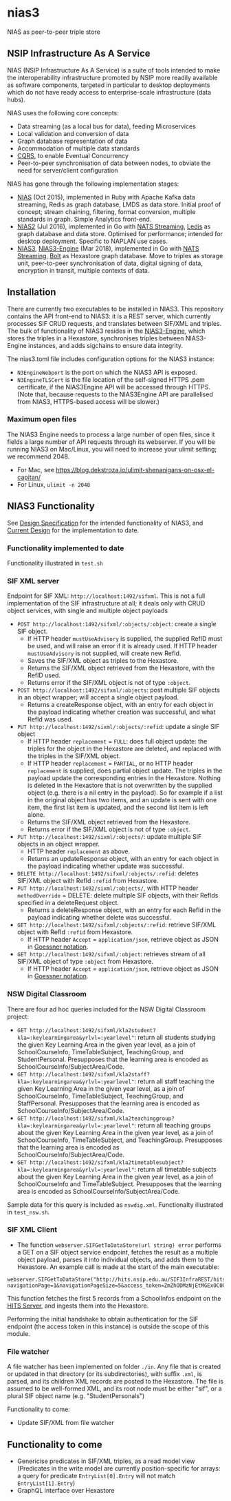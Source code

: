 # nias3
NIAS as peer-to-peer triple store


## NSIP Infrastructure As A Service

NIAS (NSIP Infrastructure As A Service) is a suite of tools intended to make the interoperability infrastructure promoted by NSIP more readily available as software components, targeted in particular to desktop deployments which do not have ready access to enterprise-scale infrastructure (data hubs).

NIAS uses the following core concepts:

* Data streaming (as a local bus for data), feeding Microservices
* Local validation and conversion of data
* Graph database representation of data
* Accommodation of multiple data standards
* [CQRS](https://martinfowler.com/bliki/CQRS.html), to enable Eventual Concurrency
* Peer-to-peer synchronisation of data between nodes, to obviate the need for server/client configuration

NIAS has gone through the following implementation stages:
* [NIAS](https://github.com/nsip/nias) (Oct 2015), implemented in Ruby with Apache Kafka data streaming, Redis as graph database, LMDS as data store. Initial proof of concept; stream chaining, filtering, format conversion, multiple standards in graph. Simple Analytics front-end.
* [NIAS2](https://github.com/nsip/nias2) (Jul 2016), implemented in Go with [NATS Streaming](https://github.com/nats-io/go-nats-streaming), [Ledis](https://github.com/siddontang/ledisdb) as graph database and data store. Optimised for performance; intended for desktop deployment. Specific to NAPLAN use cases.
* [NIAS3](https://github.com/nsip/nias3), [NIAS3-Engine](https://github.com/nsip/nias3-engine) (Mar 2018), implemented in Go with [NATS Streaming](https://github.com/nats-io/go-nats-streaming), [Bolt](https://github.com/boltdb/bolt) as Hexastore graph database. Move to triples as storage unit, peer-to-peer synchronisation of data, digital signing of data, encryption in transit, multiple contexts of data.

## Installation

There are currently two executables to be installed in NIAS3. This repository contains the API front-end to NIAS3: it is a REST server, which currently processes SIF CRUD requests, and translates between SIF/XML and triples. The bulk of functionality of NIAS3 resides in the [NIAS3-Engine](https://github.com/nsip/nias3-engine), which stores the triples in a Hexastore, synchronises triples between NIAS3-Engine instances, and adds sigchains to ensure data integrity.

The nias3.toml file includes configuration options for the NIAS3 instance:

* `N3EngineWebport` is the port on which the NIAS3 API is exposed.
* `N3EngineTLSCert` is the file location of the self-signed HTTPS .pem certificate, if the NIAS3Engine API will be accessed through HTTPS. (Note that, because requests to the NIAS3Engine API are parallelised from NIAS3, HTTPS-based access will be slower.)

### Maximum open files

The NIAS3 Engine needs to process a large number of open files, since it fields a large number of API requests through its webserver. If you will be running NIAS3 on Mac/Linux, you will need to increase your ulimit setting; we recommend 2048.

* For Mac, see https://blog.dekstroza.io/ulimit-shenanigans-on-osx-el-capitan/
* For Linux, `ulimit -n 2048`

## NIAS3 Functionality

See [Design Specification](https://github.com/nsip/nias3/wiki/Design-specification) for the intended functionality of NIAS3, and [Current Design](https://github.com/nsip/nias3/wiki/Current-Design) for the implementation to date.

### Functionality implemented to date

Functionality illustrated in `test.sh`

### SIF XML server

Endpoint for SIF XML: `http://localhost:1492/sifxml`. This is not a full implementation of the SIF infrastructure at all; it deals only with CRUD object services, with single and multiple object payloads
* `POST http://localhost:1492/sifxml/:objects/:object`: create a single SIF object. 
  * If HTTP header `mustUseAdvisory` is supplied, the supplied RefID must be used, and will raise an error if it is already used. If HTTP header `mustUseAdvisory` is not supplied, will create new RefId.
  * Saves the SIF/XML object as triples to the Hexastore. 
  * Returns the SIF/XML object retrieved from the Hexastore, with the RefID used.
  * Returns error if the SIF/XML object is not of type `:object`.
* `POST http://localhost:1492/sifxml/:objects`: post multiple SIF objects in an object wrapper; will accept a single object payload. 
  * Returns a createResponse object, with an entry for each object in the payload indicating whether creation was successful, and what RefId was used.
* `PUT http://localhost:1492/sixml/:objects/:refid`: update a single SIF object
  * If HTTP header `replacement` = `FULL`: does full object update: the triples for the object in the Hexastore are deleted, and replaced with the triples in the SIF/XML object.
  * If HTTP header `replacement` = `PARTIAL`,  or no HTTP header `replacement` is supplied, does partial object update. The triples in the payload update the corresponding entries in the Hexastore. Nothing is deleted in the Hexastore that is not overwritten by the supplied object (e.g. there is a nil entry in the payload). So for example if a list in the original object has two items, and an update is sent with one item, the first list item is updated, and the second list item is left alone.
  * Returns the SIF/XML object retrieved from the Hexastore.
  * Returns error if the SIF/XML object is not of type `:object`.
* `PUT http://localhost:1492/sixml/:objects/`: update multiple SIF objects in an object wrapper.
  * HTTP header `replacement` as above.
  * Returns an updateResponse object, with an entry for each object in the payload indicating whether update was successful.
* `DELETE http://localhost:1492/sifxml/:objects/:refid`: deletes SIF/XML object with RefId `:refid` from Hexastore.
* `PUT http://localhost:1492/sixml/:objects/`, with HTTP header `methodOverride` = DELETE: delete multiple SIF objects, with their RefIds specified in a deleteRequest object.
  * Returns a deleteResponse object, with an entry for each RefId in the payload indicating whether delete was successful.
* `GET http://localhost:1492/sifxml/:objects/:refid`: retrieve SIF/XML object with RefId `:refid` from Hexastore.
  * If HTTP header `Accept` = `application/json`, retrieve object as JSON in [Goessner notation](http://www.xml.com/pub/a/2006/05/31/converting-between-xml-and-json.html).
* `GET http://localhost:1492/sifxml/:object`: retrieves stream of all SIF/XML object of type `:object` from Hexastore.
  * If HTTP header `Accept` = `application/json`, retrieve object as JSON in [Goessner notation](http://www.xml.com/pub/a/2006/05/31/converting-between-xml-and-json.html).


### NSW Digital Classroom

There are four ad hoc queries included for the NSW Digital Classroom project:

* `GET http://localhost:1492/sifxml/kla2student?kla=:keylearningarea&yrlvl=:yearlevel"`: return all students studying the given Key Learning Area in the given year level, as a join of SchoolCourseInfo, TimeTableSubject, TeachingGroup, and StudentPersonal. Presupposes that the learning area is encoded as SchoolCourseInfo/SubjectArea/Code.
* `GET http://localhost:1492/sifxml/kla2staff?kla=:keylearningarea&yrlvl=:yearlevel"`: return all staff teaching the given Key Learning Area in the given year level, as a join of SchoolCourseInfo, TimeTableSubject, TeachingGroup, and StaffPersonal. Presupposes that the learning area is encoded as SchoolCourseInfo/SubjectArea/Code.
* `GET http://localhost:1492/sifxml/kla2teachinggroup?kla=:keylearningarea&yrlvl=:yearlevel"`: return all teaching groups about the given Key Learning Area in the given year level, as a join of SchoolCourseInfo, TimeTableSubject, and TeachingGroup. Presupposes that the learning area is encoded as SchoolCourseInfo/SubjectArea/Code.
* `GET http://localhost:1492/sifxml/kla2timetablesubject?kla=:keylearningarea&yrlvl=:yearlevel"`: return all timetable subjects about the given Key Learning Area in the given year level, as a join of SchoolCourseInfo and TimeTableSubject. Presupposes that the learning area is encoded as SchoolCourseInfo/SubjectArea/Code.

Sample data for this query is included as `nswdig.xml`. Functionalty illustrated in `test_nsw.sh`.

### SIF XML Client

* The function `webserver.SIFGetToDataStore(url string) error` performs a GET on a SIF object service endpoint, fetches the result as a multiple object payload, parses it into individual objects, and adds them to the Hexastore. An example call is made at the start of the main executable:

````
webserver.SIFGetToDataStore("http://hits.nsip.edu.au/SIF3InfraREST/hits/requests/SchoolInfos?navigationPage=1&navigationPageSize=5&access_token=ZmZhODMzNjEtMGExOC00NDk5LTgyNjMtYjMwNjI4MGRjZDRlOmYxYzA1NjNhOWIzZTQyMGJiMDdkYTJkOTBkYjQ3OWVm&authenticationMethod=Basic")
````

This function fetches the first 5 records from a SchoolInfos endpoint on the [HITS Server](http://hits.nsip.edu.au), and ingests them into the Hexastore. 

Performing the initial handshake to obtain authentication for the SIF endpoint (the access token in this instance) is outside the scope of this module.

### File watcher

A file watcher has been implemented on folder `./in`. Any file that is created or updated in that directory (or its subdirectories), with suffix `.xml`, is parsed, and its children XML records are posted to the Hexastore. The file is assumed to be well-formed XML, and its root node must be either "sif", or a plural SIF object name (e.g. "StudentPersonals")

Functionality to come:
* Update SIF/XML from file watcher


## Functionality to come

* Genericise predicates in SIF/XML triples, as a read model view (Predicates in the write model are currently position-specific for arrays: a query for predicate `EntryList[0].Entry` will not match `EntryList[1].Entry`)
* GraphQL interface over Hexastore

